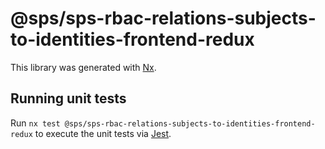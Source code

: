 # @sps/sps-rbac-relations-subjects-to-identities-frontend-redux

This library was generated with [Nx](https://nx.dev).

## Running unit tests

Run `nx test @sps/sps-rbac-relations-subjects-to-identities-frontend-redux` to execute the unit tests via [Jest](https://jestjs.io).
